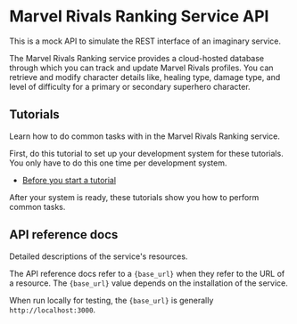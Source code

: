 # Marvel Rivals Ranking Service API

This is a mock API to simulate the REST interface of an
imaginary service.

The Marvel Rivals Ranking service provides a cloud-hosted database through which you can track and update Marvel 
Rivals profiles. 
You can retrieve and modify character details like, healing type, damage type, and level of difficulty for a primary or secondary superhero character.

## Tutorials

Learn how to do common tasks with in the Marvel Rivals Ranking service.

First, do this tutorial to set up your development system for these tutorials. You only have to do this one time per development system.

* [Before you start a tutorial](../tutorials/Getting_started.md)

After your system is ready, these tutorials show you how to perform common tasks.


## API reference docs

Detailed descriptions of the service's resources.

The API reference docs refer to a `{base_url}` when they
refer to the URL of a resource. The `{base_url}` value depends
on the installation of the service.

When run locally for testing, the `{base_url}` is
generally `http://localhost:3000`.

